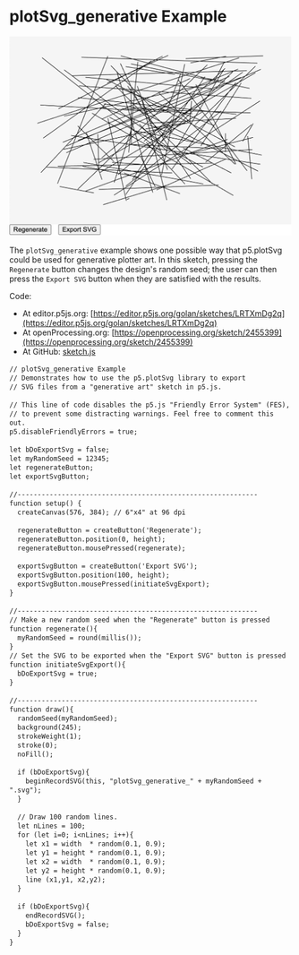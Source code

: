 # plotSvg_generative Example

![plotSvg_generative.png](plotSvg_generative.png)

The `plotSvg_generative` example shows one possible way that p5.plotSvg could be used for generative plotter art. In this sketch, pressing the `Regenerate` button changes the design's random seed; the user can then press the `Export SVG` button when they are satisfied with the results.

Code:

* At editor.p5js.org: [https://editor.p5js.org/golan/sketches/LRTXmDg2q](https://editor.p5js.org/golan/sketches/LRTXmDg2q)
* At openProcessing.org: [https://openprocessing.org/sketch/2455399](https://openprocessing.org/sketch/2455399)
* At GitHub: [sketch.js](https://raw.githubusercontent.com/golanlevin/p5.plotSvg/refs/heads/main/examples/plotSvg_generative/sketch.js)

```
// plotSvg_generative Example
// Demonstrates how to use the p5.plotSvg library to export 
// SVG files from a "generative art" sketch in p5.js.

// This line of code disables the p5.js "Friendly Error System" (FES), 
// to prevent some distracting warnings. Feel free to comment this out.
p5.disableFriendlyErrors = true; 

let bDoExportSvg = false; 
let myRandomSeed = 12345;
let regenerateButton; 
let exportSvgButton; 

//------------------------------------------------------------
function setup() {
  createCanvas(576, 384); // 6"x4" at 96 dpi
  
  regenerateButton = createButton('Regenerate');
  regenerateButton.position(0, height);
  regenerateButton.mousePressed(regenerate);
  
  exportSvgButton = createButton('Export SVG');
  exportSvgButton.position(100, height);
  exportSvgButton.mousePressed(initiateSvgExport);
}

//------------------------------------------------------------
// Make a new random seed when the "Regenerate" button is pressed
function regenerate(){
  myRandomSeed = round(millis()); 
}
// Set the SVG to be exported when the "Export SVG" button is pressed
function initiateSvgExport(){
  bDoExportSvg = true; 
}

//------------------------------------------------------------
function draw(){
  randomSeed(myRandomSeed); 
  background(245); 
  strokeWeight(1);
  stroke(0);
  noFill();
  
  if (bDoExportSvg){
    beginRecordSVG(this, "plotSvg_generative_" + myRandomSeed + ".svg");
  }

  // Draw 100 random lines.
  let nLines = 100; 
  for (let i=0; i<nLines; i++){
    let x1 = width  * random(0.1, 0.9); 
    let y1 = height * random(0.1, 0.9); 
    let x2 = width  * random(0.1, 0.9); 
    let y2 = height * random(0.1, 0.9); 
    line (x1,y1, x2,y2); 
  }

  if (bDoExportSvg){
    endRecordSVG();
    bDoExportSvg = false;
  }
}
```
